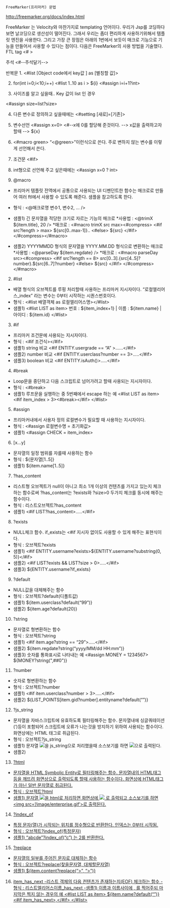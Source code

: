    FreeMarker(프리마커) 문법


http://freemarker.org/docs/index.html

FreeMarker 는 Velocity와 마찬가지로 templating 언어이다.
우리가 Jsp를 코딩하다보면 날코딩으로 생산성이 떨어진다. 그래서 우리는 좀더 편리하게 사용하기위해서 템플릿 엔진을 사용한다.
그리고 가장 큰 장점은 아래의 1번에서 보듯이 매크로 기능으로 기능을 만들어서 사용할 수 있다는 점이다.
다음은 FreeMarker의 사용 방법을 기술했다.
FTL tag
<# >


주석
<#--주석달기-->


반복문
1.
<#list [Object code에서 key값 ]  as  [별칭할 값]>
 
2. for(int i=0;i<10;i++)
<#list  1..10  as i >
      ${i}
   <#assign i=i+1?int>
 
3. 사이즈를 알고 싶을때.. Key 값이 list 인 경우
 
<#assign size=list?size>
 
4. 다른 변수로 정의하고 싶을때에는
<#setting [새로]=[기존]>

 
5. 변수선언
<#assign x=0>   <#--x에 0를 할당해 준것이다. -->
x값을 출력하고자 할때 --> ${x}


6. <#macro green>
“<@green>”이런식으로 쓴다.
주로 변하지 않는 변수를 이렇게 선언해서 쓴다.
 
7. 조건문
<#if>
 
8. int형으로 선언해 주고 싶은때에는
<#assign x=0 ? int>
 

1. @macro
- 프리마커 템플릿 전역에서 공통으로 사용되는 UI 디펜던트한 함수는 매크로로 만들어 여러 ftl에서 사용할 수 있도록 해준다. 샘플을 참고하도록 한다.
- 형식 : <@매크로명 변수1, 변수2, ... />
- 샘플1) 긴 문자열을 적당한 크기로 자르는 기능의 매크로
*사용법 : <@trimX ${item.title}, 20 />
*매크로 :
<#macro trimX src max><#compress>
	<#if src?length &gt; max>
	${src[0..max-1]}..
	<#else>
	${src}
	</#if>
</#compress></#macro>

 

- 샘플2) YYYYMMDD 형식의 문자열을 YYYY.MM.DD 형식으로 변환하는 매크로
*사용법 : <@parseDay ${item.regdate} />
*매크로 :
<#macro parseDay src><#compress>
	<#if src?length == 8>
	${src[0..3]}.${src[4..5]?number}.${src[6..7]?number}
	<#else>
	${src}
	</#if>
</#compress></#macro>

 

2. #list
- 배열 형식의 오브젝트를 루핑 처리할때 사용하는 프리마커 지시자이다. “로컬엘리어스_index” 라는 변수는 0부터 시작하는 시퀀스번호이다.
- 형식 : <#list 배열객체 as 로컬엘리어스명></#list>
- 샘플1)
<#list LIST as item>
번호 : ${item_index+1} | 이름 : ${item.name} | 아이디 : ${item.id}
</#list>

 

3. #if
- 프리마커 조건문에 사용되는 지시자이다.
- 형식 : <#if 조건식></#if>
- 샘플1) string 비교
<#if ENTITY.usergrade == “A” >......</#if>
- 샘플2) number 비교
<#if ENTITY.userclass?number == 3>.....</#if>
- 샘플3) boolean 비교
<#if ENTITY.isAuth()>.....</#if>

 

4. #break
- Loop문을 중단하고 다음 스크립트로 넘어가려고 할때 사용되는 지시자이다.
- 형식 : <#break>
- 샘플1) 루프문을 실행하는 중 5번째에서 escape 하는 예
<#list LIST as item>
<#if item_index &gt; 3><#break></#if>
</#list>

 

5. #assign
- 프리마커내에서 사용자 정의 로컬변수가 필요할 때 사용하는 지시자이다.
- 형식 : <#assign 로컬변수명 = 초기화값>
- 샘플1) <#assign CHECK = item_index>

 

6. [x...y]
- 문자열의 일정 범위를 자를때 사용하는 함수
- 형식 : ${문자열[1..5]}
- 샘플1) ${item.name[1..5]}

 

7. ?has_content
- 리스트형 오브젝트가 null이 아니고 최소 1개 이상의 컨텐츠를 가지고 있는지 체크하는 함수로써 ?has_content는 ?exists와 ?size>0 두가지 체크를 동시에 해주는 함수이다.
- 형식 : 리스트오브젝트?has_content
- 샘플1) <#if LIST?has_content>.....</#if>

 

8. ?exists
- NULL체크 함수. if_exists는 <#if 지시자 없이도 사용할 수 있게 해주는 표현식이다.
- 형식 : 오브젝트?exists
- 샘플1) <#if ENTITY.username?exists>${ENTITY.username?substring(0, 5)}</#if>
- 샘플2) <#if LIST?exists && LIST?size &gt; 0>.....</#if>
- 샘플3) ${ENTITY.username?if_exists}

 

9. ?default
- NULL값을 대체해주는 함수
- 형식 : 오브젝트?default(디폴트값)
- 샘플1) ${item.userclass?default(“99”)}
- 샘플2) ${item.age?default(20)}

 

10. ?string
- 문자열로 형변환하는 함수
- 형식 : 오브젝트?string
- 샘플1) <#if item.age?string == “29”>.....</#if>
- 샘플2) ${item.regdate?string(“yyyy/MM/dd HH:mm”)}
- 샘플3) 숫자를 통화표시로 나타내는 예
<#assign MONEY = 1234567>
${MONEY?string(",##0")}

 

11. ?number
- 숫자로 형변환하는 함수
- 형식 : 오브젝트?number
- 샘플1) <#if item.userclass?number &gt; 3>.....</#if>
- 샘플2) ${LIST_POINTS[item.gid?number].entityname?default(“”)}

 

12. ?js_string
- 문자열을 자바스크립트에 유효하도록 필터링해주는 함수. 문자열내에 싱글쿼테이션(‘)등이 포함되어 스크립트에 오류가 나는것을 방지하기 위하여 사용되는 함수이다. 화면상에는 HTML 태그로 취급된다.
- 형식 : 오브젝트?js_string
- 샘플1) 문자열 <img src=’/image/enterprise.gif’>을 js_string으로 처리했을때 소스보기를 하면 <img src=\’/image/enterprise.gif\’>으로 출력된다.
- 샘플2) <a href=”javascript:getName(‘${item.homeurl?js_string}’);”>

 

13. ?html
- 문자열을 HTML Symbolic Entity로 필터링해주는 함수. 문자열내의 HTML태그등을 깨뜨려 화면상으로 출력되도록 할때 사용하는 함수이다. 화면상에 HTML태그가 아닌 일반 문자열로 취급된다.
- 형식 : 오브젝트?html
- 샘플1) 문자열 <img src=’/image/enterprise.gif’>을 html로 처리하면 화면상에 <img src=’/image/enterprise.gif’> 로 출력되고 소스보기를 하면 &lt;img src=’/image/enterprise.gif’&gt;로 출력된다.


14. ?index_of
- 특정 문자(열)가 시작되는 위치를 정수형으로 반환한다. 인덱스는 0부터 시작됨.
- 형식 : 오브젝트?index_of(특정문자)
- 샘플1) “abcde”?index_of(“c”) 는 2를 반환한다.


15. ?replace
- 문자열의 일부를 주어진 문자로 대체하는 함수
- 형식 : 오브젝트?replace(찾을문자열, 대체할문자열)
- 샘플1) ${item.content?replace(“>”, “&gt;”)}

 

16. item_has_next
-리스트 객체의 다음 컨텐츠가 존재하는지(EOF) 체크하는 함수
-형식 : 리스트엘리어스이름_has_next
-샘플1) 이름과 이름사이에 , 를 찍어주되 마지막은 찍지 않는 경우의 예
<#list LIST as item>
${item.name?default(“”)}<#if item_has_next>,</#if>
</#list>


